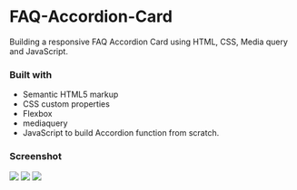 # FAQ-Accordion-Card

Building a responsive FAQ Accordion Card using HTML, CSS, Media query and JavaScript.

### Built with

- Semantic HTML5 markup
- CSS custom properties
- Flexbox
- mediaquery
- JavaScript to build Accordion function from scratch.

### Screenshot

![](./design/screencapture-127-0-0-1-5500-index-html-2022-03-23-05_28_48.png)
![](./design/screencapture-127-0-0-1-5500-index-html-2022-03-23-05_29_41.png)
![](./design/screencapture-127-0-0-1-5500-index-html-2022-03-23-05_31_26.png)
